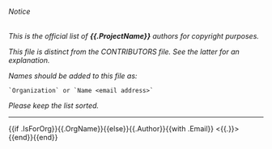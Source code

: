 ###### Notice

*This is the official list of **{{.ProjectName}}** authors for copyright purposes.*

*This file is distinct from the CONTRIBUTORS file. See the latter for an
explanation.*

*Names should be added to this file as:*

	`Organization` or `Name <email address>`

*Please keep the list sorted.*

* * *

{{if .IsForOrg}}{{.OrgName}}{{else}}{{.Author}}{{with .Email}} <{{.}}>{{end}}{{end}}

